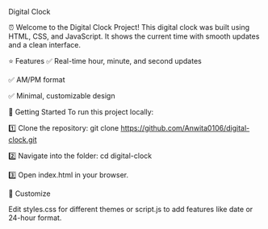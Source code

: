 Digital Clock

⏰ Welcome to the Digital Clock Project!
This digital clock was built using HTML, CSS, and JavaScript. It shows the current time with smooth updates and a clean interface.

⭐ Features
✅ Real-time hour, minute, and second updates

✅ AM/PM format

✅ Minimal, customizable design


🚀 Getting Started
To run this project locally:

1️⃣ Clone the repository:
git clone https://github.com/Anwita0106/digital-clock.git


2️⃣ Navigate into the folder:
cd digital-clock


3️⃣ Open index.html in your browser.


🎨 Customize

Edit styles.css for different themes or script.js to add features like date or 24-hour format.

